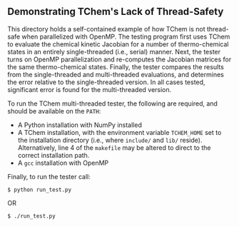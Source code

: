 Demonstrating TChem's Lack of Thread-Safety
-------------------------------------------

This directory holds a self-contained example of how TChem is not thread-safe when
parallelized with OpenMP. The testing program first uses TChem to evaluate the chemical
kinetic Jacobian for a number of thermo-chemical states in an entirely
single-threaded (i.e., serial) manner. Next, the tester turns on OpenMP parallelization
and re-computes the Jacobian matrices for the same thermo-chemical states.
Finally, the tester compares the results from the single-threaded and multi-threaded
evaluations, and determines the error relative to the single-threaded version.
In all cases tested, significant error is found for the multi-threaded version.

To run the TChem multi-threaded tester, the following are required,
and should be available on the `PATH`:
*  A Python installation with NumPy installed
*  A TChem installation, with the environment variable `TCHEM_HOME` set to the
installation directory (i.e., where `include/` and `lib/` reside). Alternatively,
line 4 of the `makefile` may be altered to direct to the correct installation path.
*  A `gcc` installation with OpenMP

Finally, to run the tester call:
```
$ python run_test.py
```

OR

```
$ ./run_test.py
```
